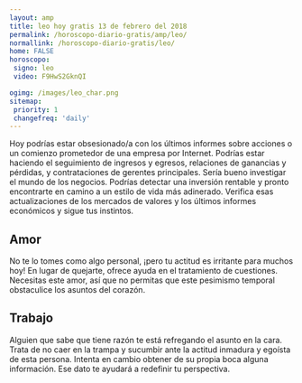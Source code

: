 ```yaml
---
layout: amp
title: leo hoy gratis 13 de febrero del 2018 
permalink: /horoscopo-diario-gratis/amp/leo/
normallink: /horoscopo-diario-gratis/leo/
home: FALSE
horoscopo:
 signo: leo
 video: F9HwS2GknQI

ogimg: /images/leo_char.png
sitemap:
 priority: 1
 changefreq: 'daily'
---
```



Hoy podrías estar obsesionado/a con los últimos informes sobre acciones o un comienzo prometedor de una empresa por Internet. Podrías estar haciendo el seguimiento de ingresos y egresos, relaciones de ganancias y pérdidas, y contrataciones de gerentes principales. Sería bueno investigar el mundo de los negocios. Podrías detectar una inversión rentable y pronto encontrarte en camino a un estilo de vida más adinerado. Verifica esas actualizaciones de los mercados de valores y los últimos informes económicos y sigue tus instintos.

## Amor

No te lo tomes como algo personal, ¡pero tu actitud es irritante para muchos hoy! En lugar de quejarte, ofrece ayuda en el tratamiento de cuestiones. Necesitas este amor, así que no permitas que este pesimismo temporal obstaculice los asuntos del corazón.

## Trabajo

Alguien que sabe que tiene razón te está refregando el asunto en la cara. Trata de no caer en la trampa y sucumbir ante la actitud inmadura y egoísta de esta persona. Intenta en cambio obtener de su propia boca alguna información. Ese dato te ayudará a redefinir tu perspectiva.